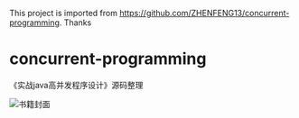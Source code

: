 This project is imported from https://github.com/ZHENFENG13/concurrent-programming.
Thanks

# concurrent-programming

《实战java高并发程序设计》源码整理

![书籍封面](http://images2015.cnblogs.com/blog/859549/201705/859549-20170529154254774-175005759.jpg)


